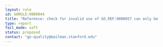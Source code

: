 ```yaml
---
layout: rule
id: GORULE:0000044
title: "Reference: check for invalid use of GO_REF:0000057 can only be used with terms that are descendants of GO:0006915 (apoptotic process)"
type: report
fail_mode: soft
status: proposed
contact: "go-quality@mailman.stanford.edu"
---
```

